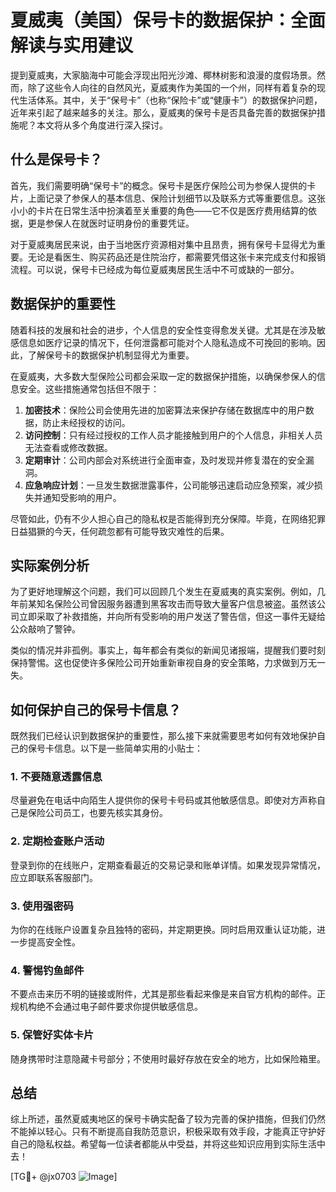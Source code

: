 # 夏威夷（美国）保号卡的数据保护：全面解读与实用建议

提到夏威夷，大家脑海中可能会浮现出阳光沙滩、椰林树影和浪漫的度假场景。然而，除了这些令人向往的自然风光，夏威夷作为美国的一个州，同样有着复杂的现代生活体系。其中，关于“保号卡”（也称“保险卡”或“健康卡”）的数据保护问题，近年来引起了越来越多的关注。那么，夏威夷的保号卡是否具备完善的数据保护措施呢？本文将从多个角度进行深入探讨。

## 什么是保号卡？

首先，我们需要明确“保号卡”的概念。保号卡是医疗保险公司为参保人提供的卡片，上面记录了参保人的基本信息、保险计划细节以及联系方式等重要信息。这张小小的卡片在日常生活中扮演着至关重要的角色——它不仅是医疗费用结算的依据，更是参保人在就医时证明身份的重要凭证。

对于夏威夷居民来说，由于当地医疗资源相对集中且昂贵，拥有保号卡显得尤为重要。无论是看医生、购买药品还是住院治疗，都需要凭借这张卡来完成支付和报销流程。可以说，保号卡已经成为每位夏威夷居民生活中不可或缺的一部分。

## 数据保护的重要性

随着科技的发展和社会的进步，个人信息的安全性变得愈发关键。尤其是在涉及敏感信息如医疗记录的情况下，任何泄露都可能对个人隐私造成不可挽回的影响。因此，了解保号卡的数据保护机制显得尤为重要。

在夏威夷，大多数大型保险公司都会采取一定的数据保护措施，以确保参保人的信息安全。这些措施通常包括但不限于：

1. **加密技术**：保险公司会使用先进的加密算法来保护存储在数据库中的用户数据，防止未经授权的访问。
2. **访问控制**：只有经过授权的工作人员才能接触到用户的个人信息，非相关人员无法查看或修改数据。
3. **定期审计**：公司内部会对系统进行全面审查，及时发现并修复潜在的安全漏洞。
4. **应急响应计划**：一旦发生数据泄露事件，公司能够迅速启动应急预案，减少损失并通知受影响的用户。

尽管如此，仍有不少人担心自己的隐私权是否能得到充分保障。毕竟，在网络犯罪日益猖獗的今天，任何疏忽都有可能导致灾难性的后果。

## 实际案例分析

为了更好地理解这个问题，我们可以回顾几个发生在夏威夷的真实案例。例如，几年前某知名保险公司曾因服务器遭到黑客攻击而导致大量客户信息被盗。虽然该公司立即采取了补救措施，并向所有受影响的用户发送了警告信，但这一事件无疑给公众敲响了警钟。

类似的情况并非孤例。事实上，每年都会有类似的新闻见诸报端，提醒我们要时刻保持警惕。这也促使许多保险公司开始重新审视自身的安全策略，力求做到万无一失。

## 如何保护自己的保号卡信息？

既然我们已经认识到数据保护的重要性，那么接下来就需要思考如何有效地保护自己的保号卡信息。以下是一些简单实用的小贴士：

### 1. 不要随意透露信息
尽量避免在电话中向陌生人提供你的保号卡号码或其他敏感信息。即使对方声称自己是保险公司员工，也要先核实其身份。

### 2. 定期检查账户活动
登录到你的在线账户，定期查看最近的交易记录和账单详情。如果发现异常情况，应立即联系客服部门。

### 3. 使用强密码
为你的在线账户设置复杂且独特的密码，并定期更换。同时启用双重认证功能，进一步提高安全性。

### 4. 警惕钓鱼邮件
不要点击来历不明的链接或附件，尤其是那些看起来像是来自官方机构的邮件。正规机构绝不会通过电子邮件要求你提供敏感信息。

### 5. 保管好实体卡片
随身携带时注意隐藏卡号部分；不使用时最好存放在安全的地方，比如保险箱里。

## 总结

综上所述，虽然夏威夷地区的保号卡确实配备了较为完善的保护措施，但我们仍然不能掉以轻心。只有不断提高自我防范意识，积极采取有效手段，才能真正守护好自己的隐私权益。希望每一位读者都能从中受益，并将这些知识应用到实际生活中去！

[TG💪+ @jx0703 ![Image](https://github.com/user-attachments/assets/dbca1d08-cadb-493c-b0ec-ad6f7a83f270)]